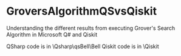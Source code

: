 # GroversAlgorithmQSvsQiskit
Understanding the different results from executing Grover's Search Algorithm in Microsoft Q# and Qiskit

QSharp code is in \Qsharp\qsBell\Bell
Qiskit code is in \Qiskit
